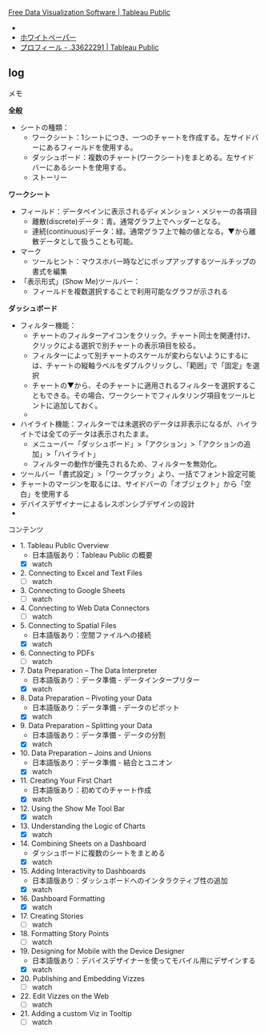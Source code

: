 [Free Data Visualization Software \| Tableau Public](https://public.tableau.com/ja-jp/s/)

- 
- [ホワイトペーパー](https://www.tableau.com/ja-jp/learn/whitepapers)
- [プロフィール \- \.33622291 \| Tableau Public](https://public.tableau.com/app/profile/.33622291)



## log

メモ

**全般**
- シートの種類：
  - ワークシート：1シートにつき、一つのチャートを作成する。左サイドバーにあるフィールドを使用する。
  - ダッシュボード：複数のチャート(ワークシート)をまとめる。左サイドバーにあるシートを使用する。
  - ストーリー

**ワークシート**
- フィールド：データペインに表示されるディメンション・メジャーの各項目
  - 離散(discrete)データ：青。通常グラフ上でヘッダーとなる。
  - 連続(continuous)データ：緑。通常グラフ上で軸の値となる。▼から離散データとして扱うことも可能。
- マーク
  - ツールヒント：マウスホバー時などにポップアップするツールチップの書式を編集
- 「表示形式」(Show Me)ツールバー：
  - フィールドを複数選択することで利用可能なグラフが示される

**ダッシュボード**
- フィルター機能：
  - チャートのフィルターアイコンをクリック。チャート同士を関連付け、クリックによる選択で別チャートの表示項目を絞る。
  - フィルターによって別チャートのスケールが変わらないようにするには、チャートの縦軸ラベルをダブルクリックし、「範囲」で「固定」を選択
  - チャートの▼から、そのチャートに適用されるフィルターを選択することもできる。その場合、ワークシートでフィルタリング項目をツールヒントに追加しておく。
  - 
- ハイライト機能：フィルターでは未選択のデータは非表示になるが、ハイライトでは全てのデータは表示されたまま。
  - メニューバー「ダッシュボード」>「アクション」>「アクションの追加」>「ハイライト」
  - フィルターの動作が優先されるため、フィルターを無効化。
- ツールバー「書式設定」>「ワークブック」より、一括でフォント設定可能
- チャートのマージンを取るには、サイドバーの「オブジェクト」から「空白」を使用する
- デバイスデザイナーによるレスポンシブデザインの設計
- 


コンテンツ
- 1\. Tableau Public Overview
	- 日本語版あり：Tableau Public の概要	
	- [x] watch
- 2\. Connecting to Excel and Text Files
	- [ ] watch
- 3\. Connecting to Google Sheets
	- [ ] watch
- 4\. Connecting to Web Data Connectors
	- [ ] watch
- 5\. Connecting to Spatial Files
	- 日本語版あり：空間ファイルへの接続 
	- [x] watch
- 6\. Connecting to PDFs
	- [ ] watch
- 7\. Data Preparation – The Data Interpreter
	- 日本語版あり：データ準備 - データインタープリター
	- [x] watch
- 8\. Data Preparation – Pivoting your Data
	- 日本語版あり：データ準備 - データのピボット
	- [x] watch
- 9\. Data Preparation – Splitting your Data
	- 日本語版あり：データ準備 - データの分割
	- [x] watch
-  10\. Data Preparation – Joins and Unions
	- 日本語版あり：データ準備 - 結合とユニオン
	- [x] watch
- 11\. Creating Your First Chart
	- 日本語版あり：初めてのチャート作成 
	- [x] watch
- 12\. Using the Show Me Tool Bar
	- [x] watch
- 13\. Understanding the Logic of Charts
	- [x] watch
- 14\. Combining Sheets on a Dashboard
	- ダッシュボードに複数のシートをまとめる
	- [x] watch
- 15\. Adding Interactivity to Dashboards
	- 日本語版あり：ダッシュボードへのインタラクティブ性の追加
	- [x] watch
- 16\. Dashboard Formatting
	- [x] watch
- 17\. Creating Stories
	- [ ] watch
- 18\. Formatting Story Points
	- [ ] watch
- 19\. Designing for Mobile with the Device Designer
	- 日本語版あり：デバイスデザイナーを使ってモバイル用にデザインする
	- [x] watch
- 20\. Publishing and Embedding Vizzes
	- [ ] watch
- 22\. Edit Vizzes on the Web
	- [ ] watch
- 21\. Adding a custom Viz in Tooltip
	- [ ] watch